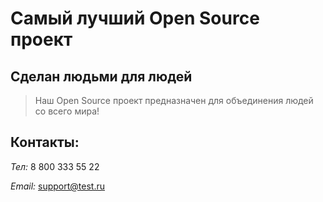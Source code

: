 ﻿# Самый лучший Open Source проект

## Сделан людьми для людей

> Наш Open Source проект предназначен для объединения людей со всего мира!


## Контакты:

_Тел:_ 8 800 333 55 22

_Email:_ support@test.ru

